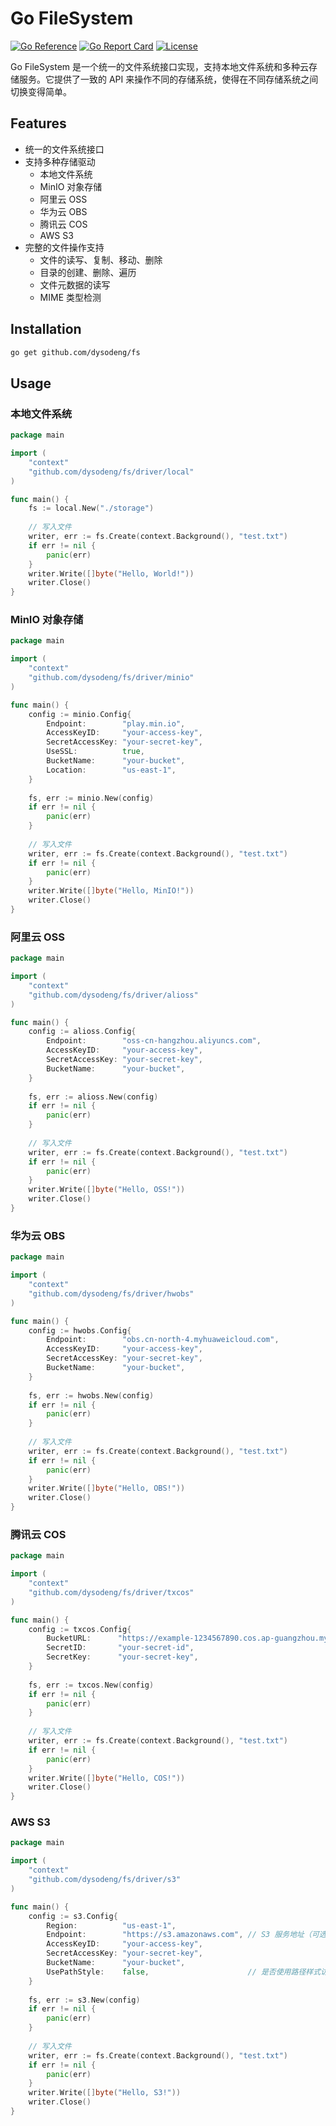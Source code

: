 # Go FileSystem

[![Go Reference](https://pkg.go.dev/badge/github.com/dysodeng/fs.svg)](https://pkg.go.dev/github.com/dysodeng/fs)
[![Go Report Card](https://goreportcard.com/badge/github.com/dysodeng/fs)](https://goreportcard.com/report/github.com/dysodeng/fs)
[![License](https://img.shields.io/github/license/dysodeng/fs.svg)](https://github.com/dysodeng/fs/blob/main/LICENSE)

Go FileSystem 是一个统一的文件系统接口实现，支持本地文件系统和多种云存储服务。它提供了一致的 API 来操作不同的存储系统，使得在不同存储系统之间切换变得简单。

## Features

- 统一的文件系统接口
- 支持多种存储驱动
  - 本地文件系统
  - MinIO 对象存储
  - 阿里云 OSS
  - 华为云 OBS
  - 腾讯云 COS
  - AWS S3
- 完整的文件操作支持
  - 文件的读写、复制、移动、删除
  - 目录的创建、删除、遍历
  - 文件元数据的读写
  - MIME 类型检测

## Installation

```bash
go get github.com/dysodeng/fs
```

## Usage
### 本地文件系统
```go
package main

import (
    "context"
    "github.com/dysodeng/fs/driver/local"
)

func main() {
    fs := local.New("./storage")
    
    // 写入文件
    writer, err := fs.Create(context.Background(), "test.txt")
    if err != nil {
        panic(err)
    }
    writer.Write([]byte("Hello, World!"))
    writer.Close()
}
```
### MinIO 对象存储
```go
package main

import (
    "context"
    "github.com/dysodeng/fs/driver/minio"
)

func main() {
    config := minio.Config{
        Endpoint:        "play.min.io",
        AccessKeyID:     "your-access-key",
        SecretAccessKey: "your-secret-key",
        UseSSL:          true,
        BucketName:      "your-bucket",
        Location:        "us-east-1",
    }
	
    fs, err := minio.New(config)
    if err != nil {
        panic(err)
    }
    
    // 写入文件
    writer, err := fs.Create(context.Background(), "test.txt")
    if err != nil {
        panic(err)
    }
    writer.Write([]byte("Hello, MinIO!"))
    writer.Close()
}
```

### 阿里云 OSS
```go
package main

import (
    "context"
    "github.com/dysodeng/fs/driver/alioss"
)

func main() {
    config := alioss.Config{
        Endpoint:        "oss-cn-hangzhou.aliyuncs.com",
        AccessKeyID:     "your-access-key",
        SecretAccessKey: "your-secret-key",
        BucketName:      "your-bucket",
    }
	
    fs, err := alioss.New(config)
    if err != nil {
        panic(err)
    }
    
    // 写入文件
    writer, err := fs.Create(context.Background(), "test.txt")
    if err != nil {
        panic(err)
    }
    writer.Write([]byte("Hello, OSS!"))
    writer.Close()
}
```

### 华为云 OBS
```go
package main

import (
    "context"
    "github.com/dysodeng/fs/driver/hwobs"
)

func main() {
    config := hwobs.Config{
        Endpoint:        "obs.cn-north-4.myhuaweicloud.com",
        AccessKeyID:     "your-access-key",
        SecretAccessKey: "your-secret-key",
        BucketName:      "your-bucket",
    }
	
    fs, err := hwobs.New(config)
    if err != nil {
        panic(err)
    }
    
    // 写入文件
    writer, err := fs.Create(context.Background(), "test.txt")
    if err != nil {
        panic(err)
    }
    writer.Write([]byte("Hello, OBS!"))
    writer.Close()
}
```

### 腾讯云 COS
```go
package main

import (
    "context"
    "github.com/dysodeng/fs/driver/txcos"
)

func main() {
    config := txcos.Config{
        BucketURL:      "https://example-1234567890.cos.ap-guangzhou.myqcloud.com",
        SecretID:       "your-secret-id",
        SecretKey:      "your-secret-key",
    }
	
    fs, err := txcos.New(config)
    if err != nil {
        panic(err)
    }
    
    // 写入文件
    writer, err := fs.Create(context.Background(), "test.txt")
    if err != nil {
        panic(err)
    }
    writer.Write([]byte("Hello, COS!"))
    writer.Close()
}
```

### AWS S3
```go
package main

import (
    "context"
    "github.com/dysodeng/fs/driver/s3"
)

func main() {
    config := s3.Config{
        Region:          "us-east-1",
        Endpoint:        "https://s3.amazonaws.com", // S3 服务地址（可选，用于兼容其他 S3 协议的存储服务）
        AccessKeyID:     "your-access-key",
        SecretAccessKey: "your-secret-key",
        BucketName:      "your-bucket",
        UsePathStyle:    false,                      // 是否使用路径样式访问
    }
    
    fs, err := s3.New(config)
    if err != nil {
        panic(err)
    }
    
    // 写入文件
    writer, err := fs.Create(context.Background(), "test.txt")
    if err != nil {
        panic(err)
    }
    writer.Write([]byte("Hello, S3!"))
    writer.Close()
}